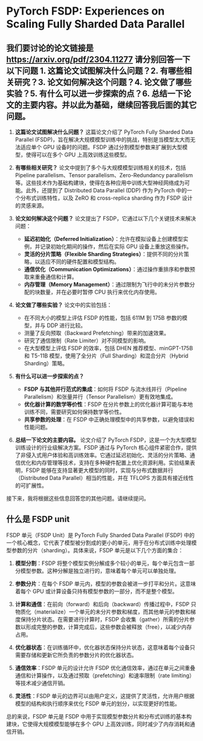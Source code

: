 # PyTorch FSDP: Experiences on Scaling Fully Sharded Data Parallel

## 我们要讨论的论文链接是 https://arxiv.org/pdf/2304.11277 请分别回答一下以下问题 1. 这篇论文试图解决什么问题？2. 有哪些相关研究？3. 论文如何解决这个问题？4. 论文做了哪些实验？5. 有什么可以进一步探索的点？6. 总结一下论文的主要内容。并以此为基础，继续回答我后面的其它问题。

1. **这篇论文试图解决什么问题？**
   这篇论文介绍了 PyTorch Fully Sharded Data Parallel (FSDP)，旨在解决大规模模型训练中的挑战，特别是当模型太大而无法适应单个 GPU 设备时的问题。FSDP 通过分割模型参数来扩展到大型模型，使得可以在多个 GPU 上高效训练这些模型。

2. **有哪些相关研究？**
   论文中提到了多个与大规模模型训练相关的技术，包括 Pipeline parallelism、Tensor parallelism、Zero-Redundancy parallelism 等。这些技术作为基础构建块，使得在各种应用中训练大型神经网络成为可能。此外，还提到了 Distributed Data Parallel (DDP) 作为 PyTorch 中的一个分布式训练特性，以及 ZeRO 和 cross-replica sharding 作为 FSDP 设计的灵感来源。

3. **论文如何解决这个问题？**
   论文提出了 FSDP，它通过以下几个关键技术来解决问题：

   - **延迟初始化（Deferred Initialization）**：允许在模拟设备上创建模型实例，并记录初始化期间的操作，然后在实际 GPU 设备上重放这些操作。
   - **灵活的分片策略（Flexible Sharding Strategies）**：提供不同的分片策略，以适应不同的硬件配置和模型结构。
   - **通信优化（Communication Optimizations）**：通过操作重排序和参数预取来重叠通信和计算。
   - **内存管理（Memory Management）**：通过限制为飞行中的未分片参数分配的块数量，并在必要时暂停 CPU 执行来优化内存使用。

4. **论文做了哪些实验？**
   论文中的实验包括：

   - 在不同大小的模型上评估 FSDP 的性能，包括 611M 到 175B 参数的模型，并与 DDP 进行比较。
   - 测量了反向预取（Backward Prefetching）带来的加速效果。
   - 研究了通信限制（Rate Limiter）对不同模型的影响。
   - 在大型模型上评估 FSDP 的效率，包括 DHEN 推荐模型、minGPT-175B 和 T5-11B 模型，使用了全分片（Full Sharding）和混合分片（Hybrid Sharding）策略。

5. **有什么可以进一步探索的点？**

   - **FSDP 与其他并行范式的集成**：如何将 FSDP 与流水线并行（Pipeline Parallelism）和张量并行（Tensor Parallelism）更有效地集成。
   - **优化器计算的数学等价性**：FSDP 在分片参数上的优化器计算可能与本地训练不同，需要研究如何保持数学等价性。
   - **共享参数的处理**：在 FSDP 中正确处理模型中的共享参数，以避免错误和性能问题。

6. **总结一下论文的主要内容。**
   论文介绍了 PyTorch FSDP，这是一个为大型模型训练设计的行业级解决方案。FSDP 通过与 PyTorch 核心组件紧密合作，提供了非侵入式用户体验和高训练效率。它通过延迟初始化、灵活的分片策略、通信优化和内存管理等技术，支持在多种硬件配置上优化资源利用。实验结果表明，FSDP 能够在支持显著更大模型的同时，实现与分布式数据并行（Distributed Data Parallel）相当的性能，并在 TFLOPS 方面具有接近线性的可扩展性。

接下来，我将根据这些信息回答您的其他问题。请继续提问。

## 什么是 FSDP unit

FSDP 单元（FSDP Unit）是 PyTorch Fully Sharded Data Parallel (FSDP) 中的一个核心概念，它代表了模型被分割成的更小的单元，用于在分布式训练中处理模型参数的分片（sharding）。具体来说，FSDP 单元是以下几个方面的集合：

1. **模型分割**：FSDP 将整个模型实例分解成多个较小的单元，每个单元包含一部分模型参数。这种分解是独立进行的，意味着每个单元可以单独处理。

2. **参数分片**：在每个 FSDP 单元内，模型的参数会被进一步打平和分片。这意味着每个 GPU 或计算设备只持有模型参数的一部分，而不是整个模型。

3. **计算和通信**：在前向（forward）和后向（backward）传播过程中，FSDP 只物质化（materialize）一个单元的未分片参数和梯度，而其他单元的参数和梯度保持分片状态。在需要进行计算时，FSDP 会收集（gather）所需的分片参数以形成完整的参数，计算完成后，这些参数会被释放（free），以减少内存占用。

4. **优化器状态**：在训练循环中，优化器状态保持分片状态，这意味着每个设备只需要存储和更新它所负责的参数分片的优化器状态。

5. **通信效率**：FSDP 单元的设计允许 FSDP 优化通信效率，通过在单元之间重叠通信和计算操作，以及通过预取（prefetching）和速率限制（rate limiting）等技术减少通信开销。

6. **灵活性**：FSDP 单元的边界可以由用户定义，这提供了灵活性，允许用户根据模型的结构和执行顺序来优化 FSDP 单元的划分，以实现更好的性能。

总的来说，FSDP 单元是 FSDP 中用于实现模型参数分片和分布式训练的基本构建块，它使得大规模模型能够在多个 GPU 上高效训练，同时减少了内存消耗和通信开销。
